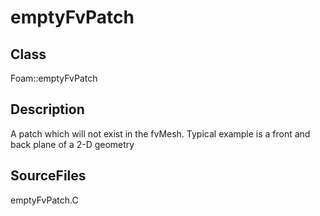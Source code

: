 # emptyFvPatch 
## Class
Foam::emptyFvPatch

## Description
A patch which will not exist in the fvMesh. Typical example is a front and
back plane of a 2-D geometry

## SourceFiles
emptyFvPatch.C

